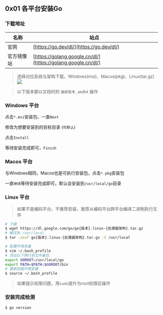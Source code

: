 ## 0x01 各平台安装Go

### 下载地址

| 名称    | 站点                                                           |
|-------|--------------------------------------------------------------|
| 官网    | [https://go.dev/dl/](https://go.dev/dl/)                     |
| 官方镜像站 | [https://golang.google.cn/dl/](https://golang.google.cn/dl/) |

> 选择对应系统与架构下载，Windows(msi)、Macos(pkg)、Linux(tar.gz)
![](../../../static/day000/0x01_1.png)

> 以下版本都以文档时的 `最新版本_amd64` 操作
### Windows 平台

点击`*.msi`安装包，一直`Next`

修改为想要安装到的目标目录 (`可默认`)

点击`Install`

等待安装完成即可，`Finish`


### Macos 平台

与Windows相同，Macos也是可执行安装包，点击`*.pkg`安装包  

一直`继续`等待安装完成即可，默认会安装到`/usr/local/go`目录


### Linux 平台

> 如果不是编码平台，不推荐安装，推荐从编码平台跨平台编译二进制执行文件
```bash
# 下载
$ wget https://dl.google.com/go/go{版本}.linux-{处理器架构}.tar.gz
# 解压到 /usr/local
$ tar -zxvf go{版本}.linux-{处理器架构}.tar.gz -C /usr/local
```

```bash
# 配置环境变量
$ vim ~/.bash_profile
# 添加以下两行到文件最后
export GOROOT=/usr/local/go
export PATH=$PATH:$GOROOT/bin
# 重新加载环境变量
$ source ~/.bash_profile
```

> 如果提示权限问题，用`sudo`提升为root权限后操作  


### 安装完成检测

```bash
$ go version
```


